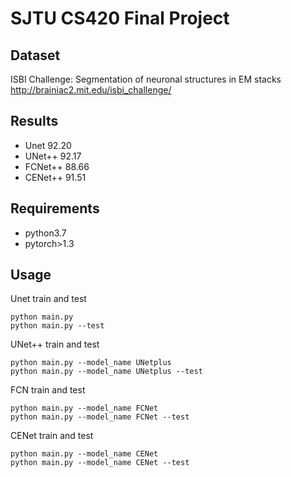 SJTU CS420 Final Project
================
Dataset
----------------
ISBI Challenge: Segmentation of neuronal structures in EM stacks
http://brainiac2.mit.edu/isbi_challenge/

Results
-------------------
* Unet 92.20
* UNet++ 92.17
* FCNet++ 88.66
* CENet++ 91.51

Requirements
-------------
* python3.7
* pytorch>1.3


Usage
-------------
Unet train and test

    python main.py
    python main.py --test
UNet++ train and test
        
    python main.py --model_name UNetplus
    python main.py --model_name UNetplus --test
FCN train and test
        
    python main.py --model_name FCNet
    python main.py --model_name FCNet --test
CENet train and test
        
    python main.py --model_name CENet
    python main.py --model_name CENet --test
